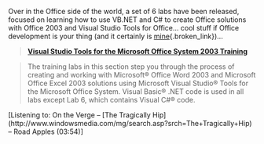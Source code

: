 Over in the Office side of the world, a set of 6 labs have been released, focused on learning how to use VB.NET and C# to create Office solutions with Office 2003 and Visual Studio Tools for Office... cool stuff if Office development is your thing (and it certainly is [mine](http://www.duncanmackenzie.net/books/){.broken_link})...

> **[Visual Studio Tools for the Microsoft Office System 2003 Training](http://msdn.microsoft.com/library/default.asp?url=/library/en-us/odc_2003_ta/html/odc_landvsto03_tr.asp)**
>

> The training labs in this section step you through the process of creating and working with Microsoft&reg; Office Word 2003 and Microsoft Office Excel 2003 solutions using Microsoft Visual Studio&reg; Tools for the Microsoft Office System. Visual Basic&reg; .NET code is used in all labs except Lab 6, which contains Visual C#&reg; code.

<div class="media">
  [Listening to: On the Verge &#8211; [The Tragically Hip](http://www.windowsmedia.com/mg/search.asp?srch=The+Tragically+Hip) &#8211; Road Apples (03:54)]
</div>
